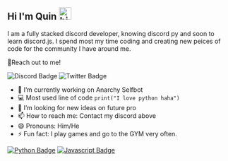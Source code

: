 ## Hi I'm Quin <img src="https://user-images.githubusercontent.com/1303154/88677602-1635ba80-d120-11ea-84d8-d263ba5fc3c0.gif" width="28px" alt="hi">

I am a fully stacked discord developer, knowing discord py and soon to learn discord.js. I spend most my time coding and creating new peices of code for the community I have around me.

:incoming_envelope:Reach out to me!

![Discord Badge](https://img.shields.io/badge/-quin9999-5865F2?style=flat&labelColor=5865F2&logo=discord&logoColor=white) ![Twitter Badge](https://img.shields.io/badge/-@quin4dev-1ca0f1?style=flat&labelColor=1ca0f1&logo=twitter&logoColor=white)

- 🔭 I’m currently working on Anarchy Selfbot
- :computer: Most used line of code `print("I love python haha")`
- 🤔 I’m looking for new ideas on future pro
- 📫 How to reach me: Contact my discord above
- 😄 Pronouns: Him/He
- ⚡ Fun fact: I play games and go to the GYM very often.

<!-- TODO: Make technologies links takes you to repositories -->

[![Python Badge](https://img.shields.io/badge/-Python-336E9E?style=for-the-badge&labelColor=black&logo=python&logoColor=336E9E)](#) [![Javascript Badge](https://img.shields.io/badge/-Javascript-555588?style=for-the-badge&labelColor=black&logo=javascript&logoColor=555588)](#)
